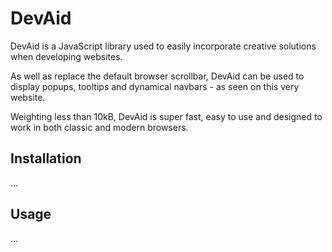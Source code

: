 # DevAid

DevAid is a JavaScript library used to easily incorporate creative solutions when developing websites.

As well as replace the default browser scrollbar, DevAid can be used to display popups, tooltips and dynamical navbars - as seen on this very website.

Weighting less than 10kB, DevAid is super fast, easy to use and designed to work in both classic and modern browsers.

## Installation
...

## Usage
...